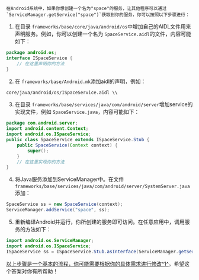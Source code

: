     在Android系统中，如果你想创建一个名为"space"的服务，让其他程序可以通过`ServiceManager.getService("space")`获取到你的服务，你可以按照以下步骤进行：

1. 在目录 `frameworks/base/core/java/android/os`中增加自己的AIDL文件用来声明服务。例如，你可以创建一个名为 `SpaceService.aidl`的文件，内容可能如下：

```java
package android.os;
interface ISpaceService {
    // 在这里声明你的方法
}
```

2. 在 `frameworks/base/Android.mk`添加aidl的声明，例如：

```makefile
core/java/android/os/ISpaceService.aidl \\
```

3. 在目录 `frameworks/base/services/java/com/android/server`增加service的实现文件，例如 `SpaceService.java`，内容可能如下：

```java
package com.android.server;
import android.content.Context;
import android.os.ISpaceService;
public class SpaceService extends ISpaceService.Stub {
    public SpaceService(Context context) {
        super();
    }
    // 在这里实现你的方法
}
```

4. 将Java服务添加到ServiceManager中。在文件 `frameworks/base/services/java/com/android/server/SystemServer.java`添加：

```java
SpaceService ss = new SpaceService(context);
ServiceManager.addService("space", ss);
```

5. 重新编译Android并运行，你所创建的服务即可访问。在任意应用中，调用服务的方法如下：

```java
import android.os.ServiceManager;
import android.os.ISpaceService;
ISpaceService ss = ISpaceService.Stub.asInterface(ServiceManager.getService("space"));
```

[以上步骤是一个基本的流程，你可能需要根据你的具体需求进行修改](https://blog.csdn.net/sdkdlwk/article/details/90548491)[^1^](https://blog.csdn.net/sdkdlwk/article/details/90548491)。希望这个答案对你有所帮助！
